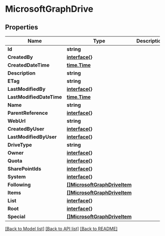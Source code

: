 # MicrosoftGraphDrive

## Properties

Name | Type | Description | Notes
------------ | ------------- | ------------- | -------------
**Id** | **string** |  | [optional] 
**CreatedBy** | [**interface{}**](.md) |  | [optional] 
**CreatedDateTime** | [**time.Time**](time.Time.md) |  | [optional] 
**Description** | **string** |  | [optional] 
**ETag** | **string** |  | [optional] 
**LastModifiedBy** | [**interface{}**](.md) |  | [optional] 
**LastModifiedDateTime** | [**time.Time**](time.Time.md) |  | [optional] 
**Name** | **string** |  | [optional] 
**ParentReference** | [**interface{}**](.md) |  | [optional] 
**WebUrl** | **string** |  | [optional] 
**CreatedByUser** | [**interface{}**](.md) |  | [optional] 
**LastModifiedByUser** | [**interface{}**](.md) |  | [optional] 
**DriveType** | **string** |  | [optional] 
**Owner** | [**interface{}**](.md) |  | [optional] 
**Quota** | [**interface{}**](.md) |  | [optional] 
**SharePointIds** | [**interface{}**](.md) |  | [optional] 
**System** | [**interface{}**](.md) |  | [optional] 
**Following** | [**[]MicrosoftGraphDriveItem**](microsoft.graph.driveItem.md) |  | [optional] 
**Items** | [**[]MicrosoftGraphDriveItem**](microsoft.graph.driveItem.md) |  | [optional] 
**List** | [**interface{}**](.md) |  | [optional] 
**Root** | [**interface{}**](.md) |  | [optional] 
**Special** | [**[]MicrosoftGraphDriveItem**](microsoft.graph.driveItem.md) |  | [optional] 

[[Back to Model list]](../README.md#documentation-for-models) [[Back to API list]](../README.md#documentation-for-api-endpoints) [[Back to README]](../README.md)


